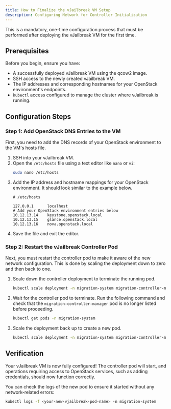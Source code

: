 ```yaml
---
title: How to Finalize the vJailbreak VM Setup
description: Configuring Network for Controller Initialization
---
```


This is a mandatory, one-time configuration process that must be performed after deploying the vJailbreak VM for the first time.

## Prerequisites

Before you begin, ensure you have:
* A successfully deployed vJailbreak VM using the qcow2 image.
* SSH access to the newly created vJailbreak VM.
* The IP addresses and corresponding hostnames for your OpenStack environment's endpoints.
* `kubectl` access configured to manage the cluster where vJailbreak is running.


## Configuration Steps

### Step 1: Add OpenStack DNS Entries to the VM

First, you need to add the DNS records of your OpenStack environment to the VM's hosts file.

1.  SSH into your vJailbreak VM.
2.  Open the `/etc/hosts` file using a text editor like `nano` or `vi`:
    ```bash
    sudo nano /etc/hosts
    ```
3.  Add the IP address and hostname mappings for your OpenStack environment. It should look similar to the example below.
    ```
    # /etc/hosts

    127.0.0.1      localhost
    # Add your OpenStack environment entries below
    10.12.13.14    keystone.openstack.local
    10.12.13.15    glance.openstack.local
    10.12.13.16    nova.openstack.local
    ```
4.  Save the file and exit the editor.

### Step 2: Restart the vJailbreak Controller Pod

Next, you must restart the controller pod to make it aware of the new network configuration. This is done by scaling the deployment down to zero and then back to one.

1.  Scale down the controller deployment to terminate the running pod.
    ```bash
    kubectl scale deployment -n migration-system migration-controller-manager --replicas 0
    ```
2.  Wait for the controller pod to terminate. Run the following command and check that the `migration-controller-manager` pod is no longer listed before proceeding.
    ```bash
    kubectl get pods -n migration-system
    ```
3.  Scale the deployment back up to create a new pod.
    ```bash
    kubectl scale deployment -n migration-system migration-controller-manager --replicas 1
    ```

## Verification

Your vJailbreak VM is now fully configured! The controller pod will start, and operations requiring access to OpenStack services, such as adding credentials, should now function correctly.

You can check the logs of the new pod to ensure it started without any network-related errors:
```bash
kubectl logs -f <your-new-vjailbreak-pod-name> -n migration-system
```